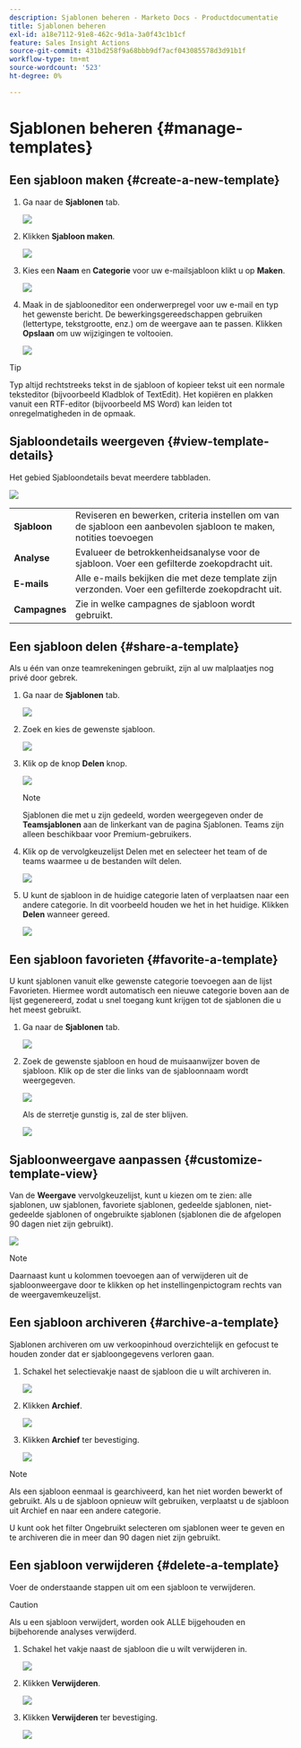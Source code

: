 ```yaml
---
description: Sjablonen beheren - Marketo Docs - Productdocumentatie
title: Sjablonen beheren
exl-id: a18e7112-91e8-462c-9d1a-3a0f43c1b1cf
feature: Sales Insight Actions
source-git-commit: 431bd258f9a68bbb9df7acf043085578d3d91b1f
workflow-type: tm+mt
source-wordcount: '523'
ht-degree: 0%

---
```


# Sjablonen beheren {#manage-templates}

## Een sjabloon maken {#create-a-new-template}

1. Ga naar de **Sjablonen** tab.

   ![](assets/manage-templates-1.png)

1. Klikken **Sjabloon maken**.

   ![](assets/manage-templates-2.png)

1. Kies een **Naam** en **Categorie** voor uw e-mailsjabloon klikt u op **Maken**.

   ![](assets/manage-templates-3.png)

1. Maak in de sjablooneditor een onderwerpregel voor uw e-mail en typ het gewenste bericht. De bewerkingsgereedschappen gebruiken (lettertype, tekstgrootte, enz.) om de weergave aan te passen. Klikken **Opslaan** om uw wijzigingen te voltooien.

   ![](assets/manage-templates-4.png)

>[!TIP]
>
>Typ altijd rechtstreeks tekst in de sjabloon of kopieer tekst uit een normale teksteditor (bijvoorbeeld Kladblok of TextEdit). Het kopiëren en plakken vanuit een RTF-editor (bijvoorbeeld MS Word) kan leiden tot onregelmatigheden in de opmaak.

## Sjabloondetails weergeven {#view-template-details}

Het gebied Sjabloondetails bevat meerdere tabbladen.

![](assets/manage-templates-4a.png)

<table>
 <tr>
  <td><strong>Sjabloon</strong></td>
  <td>Reviseren en bewerken, criteria instellen om van de sjabloon een aanbevolen sjabloon te maken, notities toevoegen</td>
 </tr>
 <tr>
  <td><strong>Analyse</strong></td>
  <td>Evalueer de betrokkenheidsanalyse voor de sjabloon. Voer een gefilterde zoekopdracht uit.</td>
 </tr>
 <tr>
  <td><strong>E-mails</strong></td>
  <td>Alle e-mails bekijken die met deze template zijn verzonden. Voer een gefilterde zoekopdracht uit.</td>
 </tr>
 <tr>
  <td><strong>Campagnes</strong></td>
  <td>Zie in welke campagnes de sjabloon wordt gebruikt.</td>
 </tr>
</table>

## Een sjabloon delen {#share-a-template}

Als u één van onze teamrekeningen gebruikt, zijn al uw malplaatjes nog privé door gebrek.

1. Ga naar de **Sjablonen** tab.

   ![](assets/manage-templates-5.png)

1. Zoek en kies de gewenste sjabloon.

   ![](assets/manage-templates-6.png)

1. Klik op de knop **Delen** knop.

   ![](assets/manage-templates-7.png)

   >[!NOTE]
   >
   >Sjablonen die met u zijn gedeeld, worden weergegeven onder de **Teamsjablonen** aan de linkerkant van de pagina Sjablonen. Teams zijn alleen beschikbaar voor Premium-gebruikers.

1. Klik op de vervolgkeuzelijst Delen met en selecteer het team of de teams waarmee u de bestanden wilt delen.

   ![](assets/manage-templates-8.png)

1. U kunt de sjabloon in de huidige categorie laten of verplaatsen naar een andere categorie. In dit voorbeeld houden we het in het huidige. Klikken **Delen** wanneer gereed.

   ![](assets/manage-templates-9.png)

## Een sjabloon favorieten {#favorite-a-template}

U kunt sjablonen vanuit elke gewenste categorie toevoegen aan de lijst Favorieten. Hiermee wordt automatisch een nieuwe categorie boven aan de lijst gegenereerd, zodat u snel toegang kunt krijgen tot de sjablonen die u het meest gebruikt.

1. Ga naar de **Sjablonen** tab.

   ![](assets/manage-templates-10.png)

1. Zoek de gewenste sjabloon en houd de muisaanwijzer boven de sjabloon. Klik op de ster die links van de sjabloonnaam wordt weergegeven.

   ![](assets/manage-templates-11.png)

   Als de sterretje gunstig is, zal de ster blijven.

   ![](assets/manage-templates-12.png)

## Sjabloonweergave aanpassen {#customize-template-view}

Van de **Weergave** vervolgkeuzelijst, kunt u kiezen om te zien: alle sjablonen, uw sjablonen, favoriete sjablonen, gedeelde sjablonen, niet-gedeelde sjablonen of ongebruikte sjablonen (sjablonen die de afgelopen 90 dagen niet zijn gebruikt).

![](assets/manage-templates-13.png)

>[!NOTE]
>
>Daarnaast kunt u kolommen toevoegen aan of verwijderen uit de sjabloonweergave door te klikken op het instellingenpictogram rechts van de weergavemkeuzelijst.

## Een sjabloon archiveren {#archive-a-template}

Sjablonen archiveren om uw verkoopinhoud overzichtelijk en gefocust te houden zonder dat er sjabloongegevens verloren gaan.

1. Schakel het selectievakje naast de sjabloon die u wilt archiveren in.

   ![](assets/manage-templates-14.png)

1. Klikken **Archief**.

   ![](assets/manage-templates-15.png)

1. Klikken **Archief** ter bevestiging.

   ![](assets/manage-templates-16.png)

>[!NOTE]
>
>Als een sjabloon eenmaal is gearchiveerd, kan het niet worden bewerkt of gebruikt. Als u de sjabloon opnieuw wilt gebruiken, verplaatst u de sjabloon uit Archief en naar een andere categorie.

U kunt ook het filter Ongebruikt selecteren om sjablonen weer te geven en te archiveren die in meer dan 90 dagen niet zijn gebruikt.

## Een sjabloon verwijderen {#delete-a-template}

Voer de onderstaande stappen uit om een sjabloon te verwijderen.

>[!CAUTION]
>
>Als u een sjabloon verwijdert, worden ook ALLE bijgehouden en bijbehorende analyses verwijderd.

1. Schakel het vakje naast de sjabloon die u wilt verwijderen in.

   ![](assets/manage-templates-17.png)

1. Klikken **Verwijderen**.

   ![](assets/manage-templates-18.png)

1. Klikken **Verwijderen** ter bevestiging.

   ![](assets/manage-templates-19.png)
